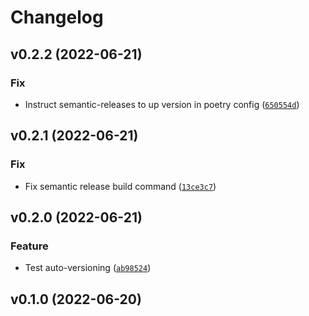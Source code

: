 # Changelog

<!--next-version-placeholder-->

## v0.2.2 (2022-06-21)
### Fix
* Instruct semantic-releases to up version in poetry config ([`650554d`](https://github.com/developmentseed/pydantic-ssm-settings/commit/650554df56e479d64039418a0738d80901b19432))

## v0.2.1 (2022-06-21)
### Fix
* Fix semantic release build command ([`13ce3c7`](https://github.com/developmentseed/pydantic-ssm-settings/commit/13ce3c7106d180c44a51462cdab497391afa21ea))

## v0.2.0 (2022-06-21)
### Feature
* Test auto-versioning ([`ab98524`](https://github.com/developmentseed/pydantic-ssm-settings/commit/ab98524d205d0b6567f2221b6804238cbab87568))

## v0.1.0 (2022-06-20)

